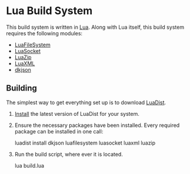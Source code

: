 # Lua Build System

This build system is written in [Lua][lua]. Along with Lua itself, this build
system requires the following modules:

- [LuaFileSystem][lfs]
- [LuaSocket][luasocket]
- [LuaZip][luazip]
- [LuaXML][luaxml]
- [dkjson][dkjson]

## Building

The simplest way to get everything set up is to download [LuaDist][luadist].

1. [Install][luadist-install] the latest version of LuaDist for your system.
2. Ensure the necessary packages have been installed. Every required package
   can be installed in one call:

	luadist install dkjson luafilesystem luasocket luaxml luazip

3. Run the build script, where ever it is located.

	lua build.lua


[lua]: http://www.lua.org/
[lfs]: http://keplerproject.github.io/luafilesystem/
[dkjson]: http://dkolf.de/src/dkjson-lua.fsl/home
[luaxml]: http://viremo.eludi.net/LuaXML/
[luasocket]: http://w3.impa.br/~diego/software/luasocket/
[luazip]: http://www.keplerproject.org/luazip/
[luadist]: http://luadist.org/
[luadist-install]: https://github.com/LuaDist/Repository/wiki/LuaDist%3A-Installation